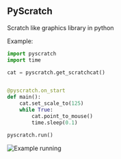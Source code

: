 ## PyScratch

Scratch like graphics library in python

Example:
```python
import pyscratch
import time

cat = pyscratch.get_scratchcat()


@pyscratch.on_start
def main():
    cat.set_scale_to(125)
    while True:
        cat.point_to_mouse()
        time.sleep(0.1)

pyscratch.run()

```
![Example running](https://raw.githubusercontent.com/benjaminmisell/pyScratch/master/readme-img.png)
